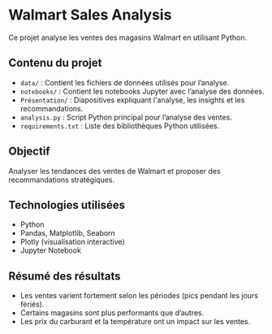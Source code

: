 # Walmart Sales Analysis  

Ce projet analyse les ventes des magasins Walmart en utilisant Python.  

## Contenu du projet  
- `data/` : Contient les fichiers de données utilisés pour l’analyse.  
- `notebooks/` : Contient les notebooks Jupyter avec l’analyse des données.
- `Présentation/` : Diapositives expliquant l'analyse, les insights et les recommandations.
- `analysis.py` : Script Python principal pour l’analyse des ventes.  
- `requirements.txt` : Liste des bibliothèques Python utilisées.  

## Objectif  
Analyser les tendances des ventes de Walmart et proposer des recommandations stratégiques.  

## Technologies utilisées  
- Python  
- Pandas, Matplotlib, Seaborn
- Plotly (visualisation interactive)
- Jupyter Notebook  

## Résumé des résultats  
- Les ventes varient fortement selon les périodes (pics pendant les jours fériés).  
- Certains magasins sont plus performants que d’autres.  
- Les prix du carburant et la température ont un impact sur les ventes.  
